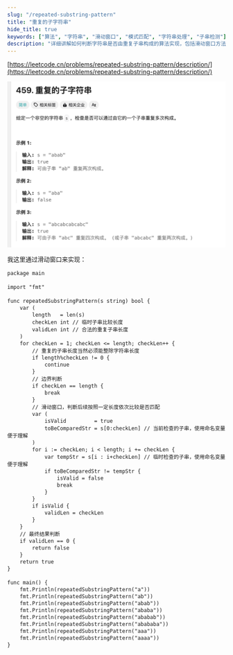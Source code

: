 ```yaml
---
slug: "/repeated-substring-pattern"
title: "重复的子字符串"
hide_title: true
keywords: ["算法", "字符串", "滑动窗口", "模式匹配", "字符串处理", "子串检测"]
description: "详细讲解如何判断字符串是否由重复子串构成的算法实现，包括滑动窗口方法的应用和优化"
---
```


[https://leetcode.cn/problems/repeated-substring-pattern/description/](https://leetcode.cn/problems/repeated-substring-pattern/description/)

![](/attachments/image-2024-9-5_21-32-53.png)

我这里通过滑动窗口来实现：

```
package main

import "fmt"

func repeatedSubstringPattern(s string) bool {
	var (
		length   = len(s)
		checkLen int // 临时子串比较长度
		validLen int // 合法的重复子串长度
	)
	for checkLen = 1; checkLen <= length; checkLen++ {
		// 重复的子串长度当然必须能整除字符串长度
		if length%checkLen != 0 {
			continue
		}
		// 边界判断
		if checkLen == length {
			break
		}
		// 滑动窗口，判断后续按照一定长度依次比较是否匹配
		var (
			isValid         = true
			toBeComparedStr = s[0:checkLen] // 当前检查的子串，使用命名变量便于理解
		)
		for i := checkLen; i < length; i += checkLen {
			var tempStr = s[i : i+checkLen] // 临时检查的子串，使用命名变量便于理解
			if toBeComparedStr != tempStr {
				isValid = false
				break
			}
		}
		if isValid {
			validLen = checkLen
		}
	}
	// 最终结果判断
	if validLen == 0 {
		return false
	}
	return true
}

func main() {
	fmt.Println(repeatedSubstringPattern("a"))
	fmt.Println(repeatedSubstringPattern("ab"))
	fmt.Println(repeatedSubstringPattern("abab"))
	fmt.Println(repeatedSubstringPattern("ababa"))
	fmt.Println(repeatedSubstringPattern("ababab"))
	fmt.Println(repeatedSubstringPattern("abababa"))
	fmt.Println(repeatedSubstringPattern("aaa"))
	fmt.Println(repeatedSubstringPattern("aaaa"))
}
```